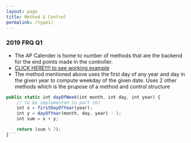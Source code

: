 ```yaml
---
layout: page
title: Method & Control
permalink: /type1/
---
```


### 2019 FRQ Q1
* The AP Calender is home to number of methods that are the backend for the end points made in the controller.
* [CLICK HERE!!!! to see working example](http://localhost:8085/api/calendar/dayOfWeek/12/12/2022)
* The method mentioned above uses the first day of any year and day in the given year to compute weekday of the given date. Uses 2 other methods which is the prupose of a method and control structure

```js
public static int dayOfWeek(int month, int day, int year) { 
    // to be implemented in part (b)
    int x = firstDayOfYear(year);
    int y = dayOfYear(month, day, year) - 1;
    int sum = x + y;

    return (sum % 7);
}```
